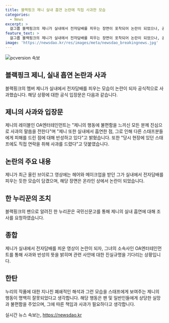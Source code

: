 ```yaml
---
title: 블랙핑크 제니 실내 흡연 논란에 직접 사과한 모습
categories:
  - News
excerpt: >
  걸그룹 블랙핑크의 제니가 실내에서 전자담배를 피우는 장면이 포착되어 논란이 되었으나, 공식 유튜브 채널을 통해 사과를 전했습니다. 제니는 해당 영상에서 흡연 의혹을 부인하지 않았고, OA엔터테인먼트를 통해 실내 흡연에 대한 사과를 전했습니다. 함께 작업한 스태프들과 직접적으로 사과를 전하기도 했습니다. 논란이 되자 해당 부분을 편집한 후 영상을 재업로드했지만 여전히 논란은 확산 중입니다.
feature_text: >
  걸그룹 블랙핑크의 제니가 실내에서 전자담배를 피우는 장면이 포착되어 논란이 되었으나, 공식 유튜브 채널을 통해 사과를 전했습니다. 제니는 해당 영상에서 흡연 의혹을 부인하지 않았고, OA엔터테인먼트를 통해 실내 흡연에 대한 사과를 전했습니다. 함께 작업한 스태프들과 직접적으로 사과를 전하기도 했습니다. 논란이 되자 해당 부분을 편집한 후 영상을 재업로드했지만 여전히 논란은 확산 중입니다.
image: 'https://newsdao.kr/res/images/meta/newsdao_breakingnews.jpg'
---
```


<p><img src="https://newsdao.kr/res/images/meta/newsdao_breakingnews.jpg" alt="pcversion 속보" /></p>

<h2>블랙핑크 제니, 실내 흡연 논란과 사과</h2>

<p data-ke-size="size16">블랙핑크의 멤버 제니가 실내에서 전자담배를 피우는 모습이 논란이 되자 공식적으로 사과했습니다. 해당 상황에 대한 공식 입장문은 다음과 같습니다. </p>

<h2 data-ke-size="size26">제니의 사과와 입장문</h2>

<p data-ke-size="size16">제니의 레이블인 OA엔터테인먼트는 "제니의 행동에 불편함을 느끼신 모든 분께 진심으로 사과의 말씀을 전한다"며 "제니 또한 실내에서 흡연한 점, 그로 인해 다른 스태프분들에게 피해를 드린 점에 대해 반성하고 있다"고 밝혔습니다. 또한 "당시 현장에 있던 스태프에도 직접 연락을 취해 사과를 드렸다"고 덧붙였습니다.</p>

<h2 data-ke-size="size26">논란의 주요 내용</h2>

<p data-ke-size="size16">제니가 최근 올린 브이로그 영상에는 헤어와 메이크업을 받던 그가 실내에서 전자담배를 피우는 듯한 모습이 담겼으며, 해당 장면은 온라인 상에서 논란이 되었습니다.</p>

<h2 data-ke-size="size26">한 누리꾼의 조치</h2>

<p data-ke-size="size16">블랙핑크의 팬으로 알려진 한 누리꾼은 국민신문고를 통해 제니의 실내 흡연에 대해 조사를 요청하였습니다.</p>

<h2 data-ke-size="size26">종합</h2>

<p data-ke-size="size16">제니가 실내에서 전자담배를 피운 영상이 논란이 되자, 그녀의 소속사인 OA엔터테인먼트를 통해 사과와 반성의 뜻을 밝히며 관련 사안에 대한 진실규명을 기다리는 상황입니다.</p>

<h2 data-ke-size="size26">한탄</h2>

<p data-ke-size="size16">누리의 작품에 대한 지나친 폐쇄적인 해석과 그런 모습을 스태프에게 보여주는 제니의 행동이 명백히 잘못되었다고 생각합니다. 해당 행동은 팬 및 일반인들에게 상당한 실망과 불편함을 주었으며, 그에 따른 책임과 사과가 필요하다고 생각합니다.</p>
실시간 뉴스 속보는, <a href="https://newsdao.kr" rel="dofollow">https://newsdao.kr</a>


